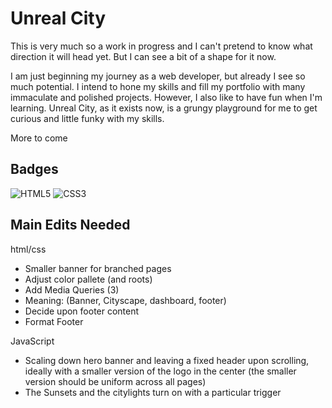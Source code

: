 
# Unreal City
This is very much so a work in progress and I can't pretend to know 
what direction it will head yet. But I can see a bit of a shape for it now. 

I am just beginning my journey as a web developer, but already I see so much potential.
I intend to hone my skills and fill my portfolio with many immaculate and polished
projects. However, I also like to have fun when I'm learning. Unreal City, as it exists 
now, is a grungy playground for me to get curious and little funky with my skills. 

More to come 


## Badges
![HTML5](https://img.shields.io/badge/html5-%23E34F26.svg?style=for-the-badge&logo=html5&logoColor=white)
![CSS3](https://img.shields.io/badge/css3-%231572B6.svg?style=for-the-badge&logo=css3&logoColor=white)

## Main Edits Needed
html/css
-   Smaller banner for branched pages 
-   Adjust color pallete (and roots)
-   Add Media Queries (3)
-   Meaning: (Banner, Cityscape, dashboard, footer)
-   Decide upon footer content 
-   Format Footer 


JavaScript 
- Scaling down hero banner and leaving a fixed header upon scrolling, ideally with a smaller version of the logo in the center (the smaller version should be uniform across all pages)
- The Sunsets and the citylights turn on with a particular trigger

